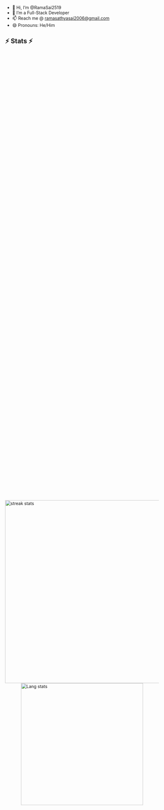 - 👋 Hi, I’m @RamaSai2519
- 👀 I’m a Full-Stack Developer
- 📫 Reach me @ ramasathyasai2006@gmail.com
- 😄 Pronouns: He/Him

<h2 align="left">⚡ Stats ⚡</h2>
<br>
<div style="display: flex; justify-content: center; align-items: center; flex-direction: column; height: 100%;">

  <img width="600" src="https://github-readme-streak-stats.herokuapp.com/?user=RamaSai2519&theme=react&border_radius=10&count_private=true" alt="streak stats" />
  
  <img width="400" src="https://github-readme-stats.vercel.app/api/top-langs/?username=RamaSai2519&theme=react&border_radius=10&count_private=true&layout=compact" alt="Lang stats" />

</div>
